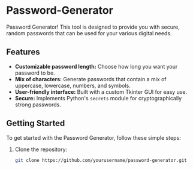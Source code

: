 # Password-Generator
Password Generator! This tool is designed to provide you with secure, random passwords that can be used for your various digital needs.

## Features

- **Customizable password length:** Choose how long you want your password to be.
- **Mix of characters:** Generate passwords that contain a mix of uppercase, lowercase, numbers, and symbols.
- **User-friendly interface:** Built with a custom Tkinter GUI for easy use.
- **Secure:** Implements Python's `secrets` module for cryptographically strong passwords.

## Getting Started

To get started with the Password Generator, follow these simple steps:

1. Clone the repository:
   ```bash
   git clone https://github.com/yourusername/password-generator.git
